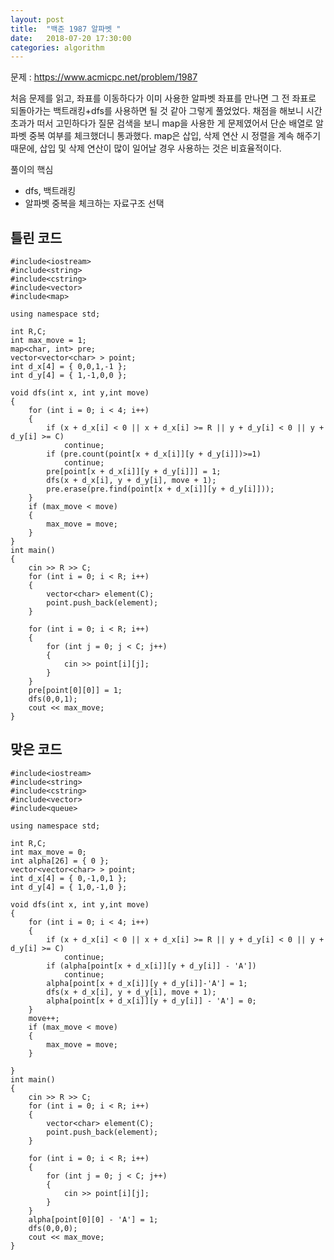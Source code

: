 ```yaml
---
layout: post
title:  "백준 1987 알파벳 "
date:   2018-07-20 17:30:00
categories: algorithm
---
```


문제 : <https://www.acmicpc.net/problem/1987>

처음 문제를 읽고, 좌표를 이동하다가 이미 사용한 알파벳 좌표를 만나면 그 전 좌표로 되돌아가는 백트래킹+dfs를 사용하면 될 것 같아 그렇게 풀었었다. 채점을 해보니 시간초과가 떠서 고민하다가 질문 검색을 보니 map을 사용한 게 문제였어서 단순 배열로 알파벳 중복 여부를 체크했더니 통과했다. map은 삽입, 삭제 연산 시 정렬을 계속 해주기 때문에, 삽입 및 삭제 연산이 많이 일어날 경우 사용하는 것은 비효율적이다.



풀이의 핵심 
+ dfs, 백트래킹
+ 알파벳 중복을 체크하는 자료구조 선택


틀린 코드
--------

~~~
#include<iostream>
#include<string>
#include<cstring>
#include<vector>
#include<map>

using namespace std;

int R,C;
int max_move = 1;
map<char, int> pre;
vector<vector<char> > point;
int d_x[4] = { 0,0,1,-1 };
int d_y[4] = { 1,-1,0,0 };

void dfs(int x, int y,int move)
{
	for (int i = 0; i < 4; i++)
	{
		if (x + d_x[i] < 0 || x + d_x[i] >= R || y + d_y[i] < 0 || y + d_y[i] >= C)
			continue;
		if (pre.count(point[x + d_x[i]][y + d_y[i]])>=1)
			continue;
		pre[point[x + d_x[i]][y + d_y[i]]] = 1;
		dfs(x + d_x[i], y + d_y[i], move + 1);
		pre.erase(pre.find(point[x + d_x[i]][y + d_y[i]]));
	}
	if (max_move < move)
	{
		max_move = move;
	}
}
int main()
{
	cin >> R >> C;
	for (int i = 0; i < R; i++)
	{
		vector<char> element(C);
		point.push_back(element);
	}

	for (int i = 0; i < R; i++)
	{
		for (int j = 0; j < C; j++)
		{
			cin >> point[i][j];
		}
	}
	pre[point[0][0]] = 1;
	dfs(0,0,1);
	cout << max_move;
}
~~~

맞은 코드
-------
~~~
#include<iostream>
#include<string>
#include<cstring>
#include<vector>
#include<queue>

using namespace std;

int R,C;
int max_move = 0;
int alpha[26] = { 0 };
vector<vector<char> > point;
int d_x[4] = { 0,-1,0,1 };
int d_y[4] = { 1,0,-1,0 };

void dfs(int x, int y,int move)
{
	for (int i = 0; i < 4; i++)
	{
		if (x + d_x[i] < 0 || x + d_x[i] >= R || y + d_y[i] < 0 || y + d_y[i] >= C)
			continue;
		if (alpha[point[x + d_x[i]][y + d_y[i]] - 'A'])
			continue;
		alpha[point[x + d_x[i]][y + d_y[i]]-'A'] = 1;
		dfs(x + d_x[i], y + d_y[i], move + 1);
		alpha[point[x + d_x[i]][y + d_y[i]] - 'A'] = 0;
	}
	move++;
	if (max_move < move)
	{
		max_move = move;
	}
	
}
int main()
{
	cin >> R >> C;
	for (int i = 0; i < R; i++)
	{
		vector<char> element(C);
		point.push_back(element);
	}

	for (int i = 0; i < R; i++)
	{
		for (int j = 0; j < C; j++)
		{
			cin >> point[i][j];
		}
	}
	alpha[point[0][0] - 'A'] = 1;
	dfs(0,0,0);
	cout << max_move;
}
~~~







